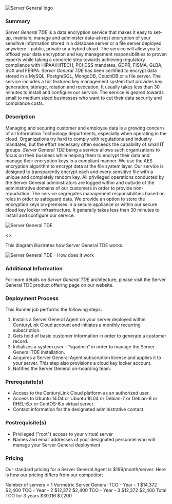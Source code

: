 ![Server General logo](https://www.servergeneral.com/wp-content/uploads/mediapress/server-general-logo.png)

### Summary
*Server General TDE* is a data encryption service that makes it easy to set-up, maintain, manage and administer data-at-rest encryption of your sensitive information stored in a database server or a file server deployed anywhere - public, private or a hybrid cloud. The service will allow you to offload your data encryption and key management responsibilities to proven experts while taking a concrete step towards achieving regulatory compliance with HIPAA/HITECH, PCI DSS mandates, GDPR, FISMA, GLBA, SOX and FERPA. *Server General TDE* has been certified to encrypt data stored in a MySQL, PostgreSQL, MongoDB, CouchDB or a file server. The service includes a full featured key management system that provides key generation, storage, rotation and revocation. It usually takes less than 30 minutes to install and configure our service. The service is geared towards small to medium sized businesses who want to cut their data security and compliance costs.

### Description
Managing and securing customer and employee data is a growing concern of all Information Technology departments, especially when operating in the cloud. Organizations try hard to comply with regulations and industry mandates, but the effort necessary often exceeds the capability of small IT groups. *Server General TDE* being a service allows such organizations to focus on their business while helping them to encrypt their data and manage their encryption keys in a compliant manner. We use the AES encryption algorithm to encrypt data at the file system layer. Our service is designed to transparently encrypt each and every sensitive file with a unique and completely random key. All privileged operations conducted by the Server General administrators are logged within and outside of the administrative domains of our customers in order to provide non-repudiation. The service segregates management responsibilities based on roles in order to safeguard data. We provide an option to store the encryption keys on-premises in a secure appliance or within our secure cloud key locker infrastructure. It generally takes less than 30 minutes to install and configure our service.

![*Server General TDE*](https://www.servergeneral.com/wp-content/uploads/TDE-diagram.jpg)

<<Server General TDE graphic goes here>>

This diagram illustrates how Server General TDE works.

![*Server General TDE - How does it work*](https://www.servergeneral.com/wp-content/uploads/mediapress/how_does_it_work_kms.png)

### Additional Information
For more details on *Server General TDE* architecture, please visit the Server General TDE product offering page on our website.

### Deployment Process
This Runner job performs the following steps:

1. Installs a Server General Agent on your server deployed within CenturyLink Cloud account and initiates a monthly recurring subscription.
2. Gets hold of basic customer information in order to generate a customer record.
3. Initializes a system user - “sgadmin” in order to manage the Server General TDE installation.
4. Acquires a Server General Agent subscription license and applies it to your server. This step also provisions a cloud key locker account.
5. Notifies the Server General on-boarding team.

### Prerequisite(s)
* Access to the CenturyLink Cloud platform as an authorized user.
* Access to Ubuntu 14.04 or Ubuntu 16.04 or Debian-7 or Debian-8 or RHEL-6.x or CentOS-6.x virtual server.
* Contact information for the designated administrative contact.

### Postrequisite(s)
* Privileged ("root") access to your virtual server
* Names and email addresses of your designated personnel who will manage your Server General deployment

### Pricing
Our standard pricing for a Server General Agent is $199/month/server. Here is how our pricing differs from our competitor:

Number of servers = 1
Vormetric
Server General
TCO - Year - 1
$14,372
$2,400
TCO - Year - 2
$12,372
$2,400
TCO - Year - 3
$12,372
$2,400
Total TCO for 3 years
$39,116
$7,200